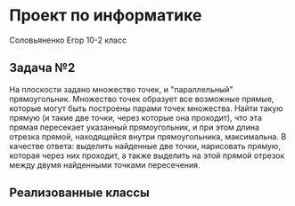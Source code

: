 # Проект по информатике

Соловьяненко Егор 10-2 класс
## Задача №2

На плоскости задано множество точек, и "параллельный" прямоугольник. Множество
точек образует все возможные прямые, которые могут быть построены парами точек
множества. Найти такую прямую (и такие две точки, через которые она проходит),
что эта прямая пересекает указанный прямоугольник, и при этом длина отрезка
прямой, находящейся внутри прямоугольника, максимальна.
В качестве ответа:
выделить найденные две точки,
нарисовать прямую, которая через них проходит,
а также выделить на этой прямой отрезок между двумя найденными точками
пересечения.
## Реализованные классы


